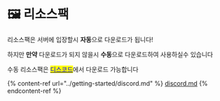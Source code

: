 # 🖼️ 리소스팩

리소스팩은 서버에 입장할시 **자동**으로 다운로드가 됩니다!

하지만 **만약** 다운로드가 되지 않을시 **수동**으로 다운로드하여 사용하실수 있습니다

수동 리소스팩은 [<mark style="color:blue;">디스코드</mark>](../getting-started/discord.md)에서 다운로드 가능합니다

{% content-ref url="../getting-started/discord.md" %}
[discord.md](../getting-started/discord.md)
{% endcontent-ref %}
